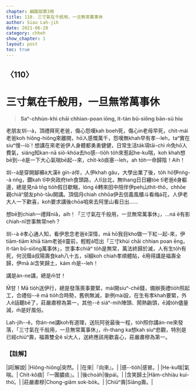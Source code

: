 ```yaml
---
chapter: 鹹酸甜第3冊
title: 110. 三寸氣在千般用，一旦無常萬事休
author: Siau Lah-jih
date: 2021-06-20
category: chheh
show_chapter: 1
layout: post
toc: true
---
```


## 〈110〉
# 三寸氣在千般用，一旦無常萬事休
> **Saⁿ-chhùn-khì chāi chhian-poan iōng, it-tàn bû-siông bān-sū hiu**
 
老朋友圳--à，頂禮拜死老爸，傷心怨嘆kah boeh死，傷心in老母早死，chit-mái老爸koh hiông-hiông來離開，hō͘人感慨萬千，怨嘆無khah早有孝--leh，taⁿ實在siuⁿ慢--lò͘！想講在來老爸伊人身體都勇勇健健，日常生活ta̍k項tāi-chì  m̄免hō͘人費氣，siáng知kan-nā sió-khóa去ho͘感--tio̍h to̍h來惹起he-ku喘，koh khah想bē到--ê是一下大心氣喘bē起--來，chi̍t-kô痰塞--leh，ah to̍h一命歸陰！Aih！

圳--à是穿開腳褲á大漢ê gín-á伴，人伊khah gâu，大學出業了後，to̍h hō͘伊nǹg--à nǹg，鑽kah tī中央政府teh食頭路，人tī台北，無thang日日纏tòe tī老爸ê身軀邊，總是見nā tn̄g tio̍h假日歇睏，lóng ē轉來田中陪伴伊peh山thit-thô，chhōe親chiâⁿ朋友phò-tāu開講。頂個月chiah chhōa伊去信義風櫃斗看梅á花，人伊老大人一下歡喜，koh要求講後chōa咱來去阿里山看日出……

想bē到chiah一禮拜niâ，aih！「三寸氣在千般用，一旦無常萬事休」，…ná ē有影chiah-nī世事無常neh？

圳--à ê孝心通人知，看伊思念老爸ê深情，mā hō͘我目kho͘做一下紅--起-來，伊tiām-tiām khiā tiàm老爸ê靈前，輕輕á唸出「三寸khùi chāi chhian poan ēng，it-tàn bû-siông萬事休」，世事本chiâⁿ to̍h是無常，萬法終歸於滅，人有生to̍h有死，何況蔭á叔陽壽食kah八十五，sī細koh chiah孝順體貼，ē用得講是福壽全歸，伊mā ài含笑歸土，kám m̄是--leh！

講是án-ne講，總是m̄甘！

M̄甘！Mā tio̍h送伊行，總是發落喪事要緊，mài開siuⁿ-chē錢，備辦喪禮tio̍h照起工，合禮俗--ê mā tio̍h合時勢，舊例無滅，新例mài設，在生有孝khah要緊，外人ê話聽bē了，莊嚴肅穆為第一，其他--ê siáⁿ-mih陣頭、鬧熱齣頭，ē減to̍h儘量減，m̄是好風俗。

Lah-jih--ê，你án-ne講koh有道理，送阮阿爸最後一程，to̍h照你講án-ne來發落，「三寸氣在千般用，一旦無常萬事休」，m̄-thang ka想kah siuⁿ悲觀，特別是已經chiūⁿ壽，福壽雙全ê sī大人，送終應該用歡喜心，莊嚴肅穆為第一。

 
### 【註解】

|詞|解說|
|Hiông-hiông|突然。|
|在來|『向來』。|
|感--tio̍h|感冒。|
|He-ku喘|氣喘。|
Chi̍t-kô痰|『一團膿痰』。|
|後choa̍h|後pái。|
|含笑歸土|Hâm-chhiàu kui-thó͘。|
|莊嚴肅穆|Chong-giâm sok-bo̍k。|
|Chiūⁿ壽|Siāng壽。|
